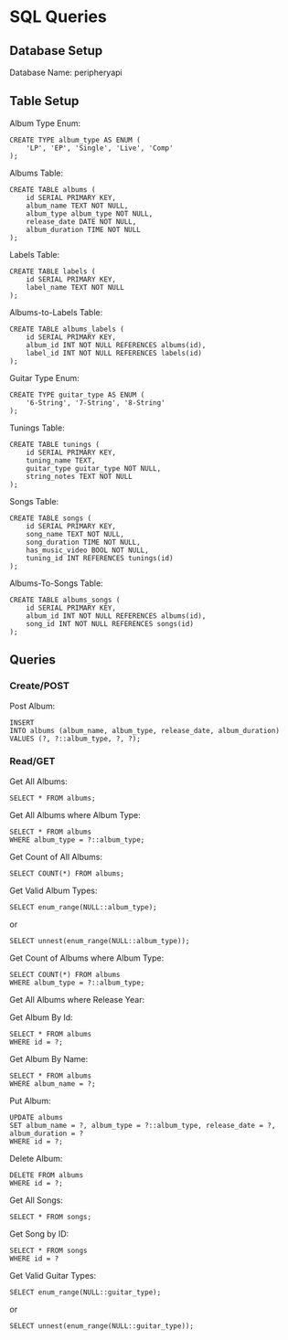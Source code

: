 # SQL Queries

## Database Setup
Database Name: peripheryapi

## Table Setup

Album Type Enum:
```roomsql
CREATE TYPE album_type AS ENUM (
    'LP', 'EP', 'Single', 'Live', 'Comp'
);
```

Albums Table:
```roomsql
CREATE TABLE albums (
    id SERIAL PRIMARY KEY,
    album_name TEXT NOT NULL,
    album_type album_type NOT NULL,
    release_date DATE NOT NULL,
    album_duration TIME NOT NULL
);
```

Labels Table:
```roomsql
CREATE TABLE labels (
    id SERIAL PRIMARY KEY,
    label_name TEXT NOT NULL
);
```

Albums-to-Labels Table:
```roomsql
CREATE TABLE albums_labels (
    id SERIAL PRIMARY KEY,
    album_id INT NOT NULL REFERENCES albums(id),
    label_id INT NOT NULL REFERENCES labels(id)
);
```

Guitar Type Enum:
```roomsql
CREATE TYPE guitar_type AS ENUM (
    '6-String', '7-String', '8-String'
);
```

Tunings Table:
```roomsql
CREATE TABLE tunings (
    id SERIAL PRIMARY KEY,
    tuning_name TEXT,
    guitar_type guitar_type NOT NULL,
    string_notes TEXT NOT NULL
);
```

Songs Table:
```roomsql
CREATE TABLE songs (
    id SERIAL PRIMARY KEY,
    song_name TEXT NOT NULL,
    song_duration TIME NOT NULL,
    has_music_video BOOL NOT NULL,
    tuning_id INT REFERENCES tunings(id)
);
```

Albums-To-Songs Table:
```roomsql
CREATE TABLE albums_songs (
    id SERIAL PRIMARY KEY,
    album_id INT NOT NULL REFERENCES albums(id),
    song_id INT NOT NULL REFERENCES songs(id)
);
```

## Queries
### Create/POST

Post Album:
```roomsql
INSERT 
INTO albums (album_name, album_type, release_date, album_duration)
VALUES (?, ?::album_type, ?, ?);
```

### Read/GET

Get All Albums:
```roomsql
SELECT * FROM albums;
```

Get All Albums where Album Type:
```roomsql
SELECT * FROM albums
WHERE album_type = ?::album_type;
```

Get Count of All Albums:
```roomsql
SELECT COUNT(*) FROM albums;
```

Get Valid Album Types:
```roomsql
SELECT enum_range(NULL::album_type);
```
or
```roomsql
SELECT unnest(enum_range(NULL::album_type));
```

Get Count of Albums where Album Type:
```roomsql
SELECT COUNT(*) FROM albums
WHERE album_type = ?::album_type; 
```

Get All Albums where Release Year:

Get Album By Id:
```roomsql
SELECT * FROM albums 
WHERE id = ?;
```

Get Album By Name:
```roomsql
SELECT * FROM albums
WHERE album_name = ?;
```

Put Album:
```roomsql
UPDATE albums
SET album_name = ?, album_type = ?::album_type, release_date = ?, album_duration = ?
WHERE id = ?;
```

Delete Album:
```roomsql
DELETE FROM albums
WHERE id = ?;
```


Get All Songs:
```roomsql
SELECT * FROM songs;
```

Get Song by ID:
```roomsql
SELECT * FROM songs
WHERE id = ?
```

Get Valid Guitar Types:
```roomsql
SELECT enum_range(NULL::guitar_type);
```
or
```roomsql
SELECT unnest(enum_range(NULL::guitar_type));
```
